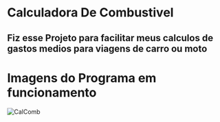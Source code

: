# Calculadora De Combustivel 

## Fiz esse Projeto para facilitar meus calculos de gastos medios para viagens de carro ou moto 

# Imagens do Programa em funcionamento 

![CalComb](https://github.com/igor25577/repositorio-phyton/assets/116755968/0052ee30-eb6d-4528-a844-f6ce4c611186)

